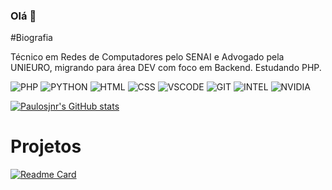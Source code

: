 ### Olá 👋

#Biografia

Técnico em Redes de Computadores pelo SENAI e Advogado pela UNIEURO, migrando para área DEV com foco em Backend. Estudando PHP. 

![PHP](https://img.shields.io/badge/PHP-blue?style=for-the-badge&logo=PHP&logoColor=white)
![PYTHON](https://img.shields.io/badge/Python-FFD43B?style=for-the-badge&logo=python&logoColor=blue)
![HTML](https://img.shields.io/badge/HTML-E34F26?style=for-the-badge&logo=html5&logoColor=white)
![CSS](https://img.shields.io/badge/CSS-1572B6?style=for-the-badge&logo=css3&logoColor=white)
![VSCODE](https://img.shields.io/badge/VSCode-0078D4?style=for-the-badge&logo=visual%20studio%20code&logoColor=white)
![GIT](https://img.shields.io/badge/GIT-E44C30?style=for-the-badge&logo=git&logoColor=white)
![INTEL](	https://img.shields.io/badge/Intel%20Core_i5_9th-0071C5?style=for-the-badge&logo=intel&logoColor=white)
![NVIDIA](https://img.shields.io/badge/NVIDIA-GTX1650-76B900?style=for-the-badge&logo=nvidia&logoColor=white)


[![Paulosjnr's GitHub stats](https://github-readme-stats.vercel.app/api?username=paulosjnr&theme=buefy)](https://github.com/paulosjnr/github-readme-stats)

# Projetos

[![Readme Card](https://github-readme-stats.vercel.app/api/pin/?username=paulosjnr&repo=paulosjnr.github.io)](https://github.com/paulosjnr/paulosjnr.github.io)

